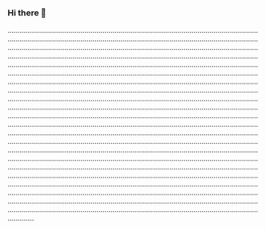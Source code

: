### Hi there 👋

.....................................................................................................................................................................................................................................................................................................................................................................................................................................................................................................................................................................................................................................................................................................................................................................................................................................................................................................................................................................................................................................................................................................................................................................................................................................................................................................................................................................................................................................................................................................................................................................................................................................................................................................................................................................................................................................................................................................................................................................................................................................................................................................................................................................................................................................................................................................................................................................................................................................................................................................................................................................................................................................................................................................................................................................................................................................................